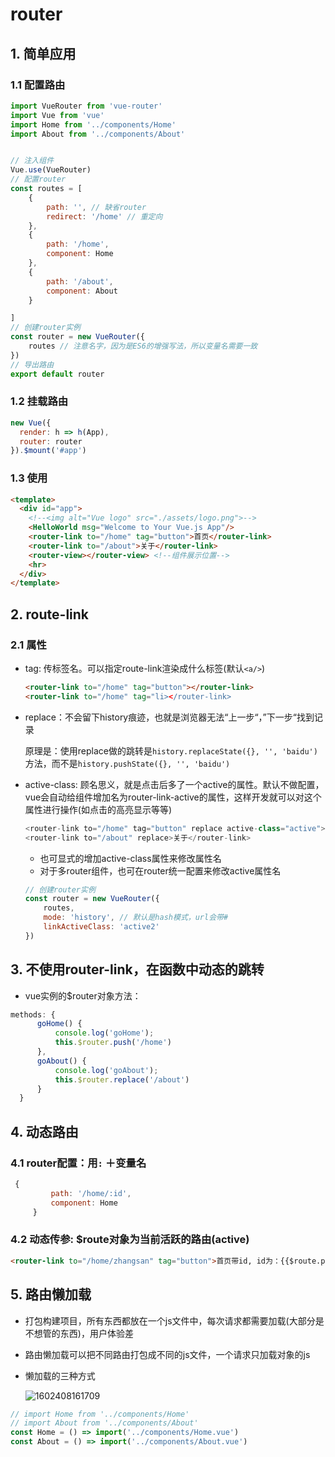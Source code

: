 # router

## 1. 简单应用

### 1.1 配置路由

```js
import VueRouter from 'vue-router'
import Vue from 'vue'
import Home from '../components/Home'
import About from '../components/About'


// 注入组件
Vue.use(VueRouter)
// 配置router
const routes = [
    {
        path: '', // 缺省router
        redirect: '/home' // 重定向
    },
    {
        path: '/home',
        component: Home
    },
    {
        path: '/about',
        component: About
    }

]
// 创建router实例
const router = new VueRouter({
    routes // 注意名字，因为是ES6的增强写法，所以变量名需要一致
})
// 导出路由
export default router
```

### 1.2 挂载路由

```js
new Vue({
  render: h => h(App),
  router: router
}).$mount('#app')

```

### 1.3 使用

```html
<template>
  <div id="app">
    <!--<img alt="Vue logo" src="./assets/logo.png">-->
    <HelloWorld msg="Welcome to Your Vue.js App"/>
    <router-link to="/home" tag="button">首页</router-link>
    <router-link to="/about">关于</router-link>
    <router-view></router-view> <!--组件展示位置-->
    <hr>
  </div>
</template>
```



## 2. route-link

### 2.1 属性

- tag: 传标签名。可以指定route-link渲染成什么标签(默认`<a/>`)

  ```html
  <router-link to="/home" tag="button"></router-link>
  <router-link to="/home" tag="li></router-link>
  ```

- replace：不会留下history痕迹，也就是浏览器无法“上一步“，”下一步“找到记录

  原理是：使用replace做的跳转是`history.replaceState({}, '', 'baidu')`方法，而不是`history.pushState({}, '', 'baidu')`

- active-class: 顾名思义，就是点击后多了一个active的属性。默认不做配置，vue会自动给组件增加名为router-link-active的属性，这样开发就可以对这个属性进行操作(如点击的高亮显示等等)

  ```js
  <router-link to="/home" tag="button" replace active-class="active">首页</router-link>
  <router-link to="/about" replace>关于</router-link>
  ```

  - 也可显式的增加active-class属性来修改属性名
  - 对于多router组件，也可在router统一配置来修改active属性名

  ```js
  // 创建router实例
  const router = new VueRouter({
      routes,
      mode: 'history', // 默认是hash模式，url会带#
      linkActiveClass: 'active2'
  })
  ```

  

## 3. 不使用router-link，在函数中动态的跳转

- vue实例的$router对象方法：

```js
methods: {
      goHome() {
          console.log('goHome');
          this.$router.push('/home')
      },
      goAbout() {
          console.log('goAbout');
          this.$router.replace('/about')
      }
  }
```



## 4. 动态路由

### 4.1 router配置：用`:` ＋变量名

 ```js
  {
          path: '/home/:id',
          component: Home
      }
 ```

### 4.2 动态传参: $route对象为当前活跃的路由(active)
```html
<router-link to="/home/zhangsan" tag="button">首页带id, id为：{{$route.params.id}}</router-link>
```
## 5. 路由懒加载

- 打包构建项目，所有东西都放在一个js文件中，每次请求都需要加载(大部分是不想管的东西)，用户体验差

- 路由懒加载可以把不同路由打包成不同的js文件，一个请求只加载对象的js

- 懒加载的三种方式

  ![1602408161709](E:\SoftwareNote\vuejs\img\路由懒加载.png)

```js
// import Home from '../components/Home'
// import About from '../components/About'
const Home = () => import('../components/Home.vue')
const About = () => import('../components/About.vue')
```

